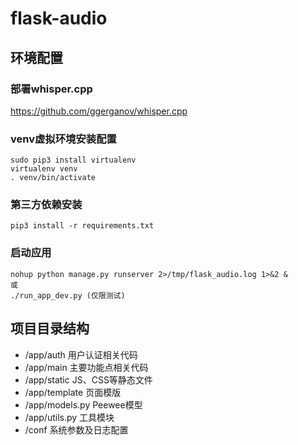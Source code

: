 # flask-audio
## 环境配置
### 部署whisper.cpp

https://github.com/ggerganov/whisper.cpp

### venv虚拟环境安装配置
```
sudo pip3 install virtualenv
virtualenv venv
. venv/bin/activate
```

### 第三方依赖安装
```
pip3 install -r requirements.txt

```

### 启动应用
```
nohup python manage.py runserver 2>/tmp/flask_audio.log 1>&2 &
或
./run_app_dev.py (仅限测试)
```


## 项目目录结构
- /app/auth  用户认证相关代码
- /app/main  主要功能点相关代码
- /app/static  JS、CSS等静态文件
- /app/template  页面模版
- /app/models.py  Peewee模型
- /app/utils.py  工具模块
- /conf  系统参数及日志配置

